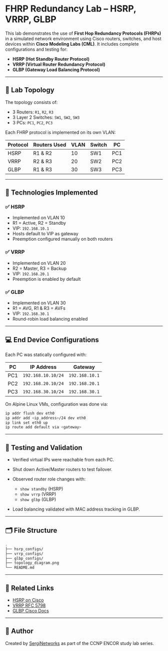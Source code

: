 # FHRP Redundancy Lab – HSRP, VRRP, GLBP

This lab demonstrates the use of **First Hop Redundancy Protocols (FHRPs)** in a simulated network environment using Cisco routers, switches, and host devices within **Cisco Modeling Labs (CML)**. It includes complete configurations and testing for:

* **HSRP (Hot Standby Router Protocol)**
* **VRRP (Virtual Router Redundancy Protocol)**
* **GLBP (Gateway Load Balancing Protocol)**

---

## 🧱 Lab Topology

The topology consists of:

* 3 Routers: `R1`, `R2`, `R3`
* 3 Layer 2 Switches: `SW1`, `SW2`, `SW3`
* 3 PCs: `PC1`, `PC2`, `PC3`

Each FHRP protocol is implemented on its own VLAN:

| Protocol | Routers Used | VLAN | Switch | PC  |
| -------- | ------------ | ---- | ------ | --- |
| HSRP     | R1 & R2      | 10   | SW1    | PC1 |
| VRRP     | R2 & R3      | 20   | SW2    | PC2 |
| GLBP     | R1 & R3      | 30   | SW3    | PC3 |

---

## 🔧 Technologies Implemented

### ✅ HSRP

* Implemented on VLAN 10
* R1 = Active, R2 = Standby
* VIP: `192.168.10.1`
* Hosts default to VIP as gateway
* Preemption configured manually on both routers

### ✅ VRRP

* Implemented on VLAN 20
* R2 = Master, R3 = Backup
* VIP: `192.168.20.1`
* Preemption is enabled by default

### ✅ GLBP

* Implemented on VLAN 30
* R1 = AVG, R1 & R3 = AVFs
* VIP: `192.168.30.1`
* Round-robin load balancing enabled

---

## 💻 End Device Configurations

Each PC was statically configured with:

| PC  | IP Address         | Gateway        |
| --- | ------------------ | -------------- |
| PC1 | `192.168.10.10/24` | `192.168.10.1` |
| PC2 | `192.168.20.10/24` | `192.168.20.1` |
| PC3 | `192.168.30.10/24` | `192.168.30.1` |

On Alpine Linux VMs, configuration was done via:

```bash
ip addr flush dev eth0
ip addr add <ip_address>/24 dev eth0
ip link set eth0 up
ip route add default via <gateway>
```

---

## 🧪 Testing and Validation

* Verified virtual IPs were reachable from each PC.
* Shut down Active/Master routers to test failover.
* Observed router role changes with:

  * `show standby` (HSRP)
  * `show vrrp` (VRRP)
  * `show glbp` (GLBP)
* Load balancing validated with MAC address tracking in GLBP.

---

## 🗂️ File Structure

```bash
.
├── hsrp_configs/
├── vrrp_configs/
├── glbp_configs/
├── topology_diagram.png
└── README.md
```

---

## 🔗 Related Links

* [HSRP on Cisco](https://www.cisco.com/en/US/tech/tk389/tk621/technologies_configuration_example09186a00800949c2.shtml)
* [VRRP RFC 5798](https://datatracker.ietf.org/doc/html/rfc5798)
* [GLBP Cisco Docs](https://www.cisco.com/c/en/us/td/docs/ios/12_2/ip/configuration/guide/1cglbp.html)

---

## 📘 Author

Created by [SergiNetworks](https://serginetworks.com/) as part of the CCNP ENCOR study lab series.

